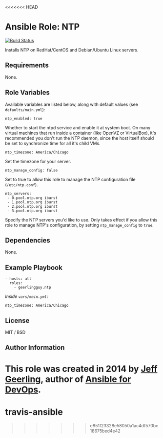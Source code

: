 <<<<<<< HEAD
# Ansible Role: NTP

[![Build Status](https://travis-ci.org/geerlingguy/ansible-role-ntp.svg?branch=master)](https://travis-ci.org/geerlingguy/ansible-role-ntp)

Installs NTP on RedHat/CentOS and Debian/Ubuntu Linux servers.

## Requirements

None.

## Role Variables

Available variables are listed below, along with default values (see `defaults/main.yml`):

    ntp_enabled: true

Whether to start the ntpd service and enable it at system boot. On many virtual machines that run inside a container (like OpenVZ or VirtualBox), it's recommended you don't run the NTP daemon, since the host itself should be set to synchronize time for all it's child VMs.

    ntp_timezone: America/Chicago

Set the timezone for your server.

    ntp_manage_config: false

Set to true to allow this role to manage the NTP configuration file (`/etc/ntp.conf`).

    ntp_servers:
     - 0.pool.ntp.org iburst
     - 1.pool.ntp.org iburst
     - 2.pool.ntp.org iburst
     - 3.pool.ntp.org iburst

Specify the NTP servers you'd like to use. Only takes effect if you allow this role to manage NTP's configuration, by setting `ntp_manage_config` to `true`.

## Dependencies

None.

## Example Playbook

    - hosts: all
      roles:
        - geerlingguy.ntp

*Inside `vars/main.yml`*:

    ntp_timezone: America/Chicago

## License

MIT / BSD

## Author Information

This role was created in 2014 by [Jeff Geerling](http://jeffgeerling.com/), author of [Ansible for DevOps](http://ansiblefordevops.com/).
=======
# travis-ansible
>>>>>>> e851f23328e58050a1ac4df570bc18675bed4e42
